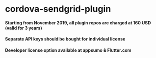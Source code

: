 # cordova-sendgrid-plugin

#### Starting from November 2019, all plugin repos are charged at 160 USD (valid for 3 years)
#### Separate API keys should be bought for individual license
#### Developer license option available at appsumo & Flutter.com 

